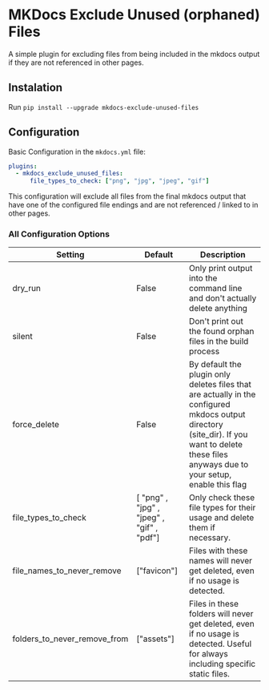 # MKDocs Exclude Unused (orphaned) Files
A simple plugin for excluding files from being included in the mkdocs output if they are not referenced in other pages.

## Instalation
Run `pip install --upgrade mkdocs-exclude-unused-files`

## Configuration
Basic Configuration in the `mkdocs.yml` file:
```yaml
plugins:
  - mkdocs_exclude_unused_files:
      file_types_to_check: ["png", "jpg", "jpeg", "gif"]
```
This configuration will exclude all files from the final mkdocs output that have one of the configured file endings and are not referenced / linked to in other pages.  

### All Configuration Options
| Setting                      | Default                                       | Description                                                                                                                                                                                    |
|------------------------------|-----------------------------------------------|------------------------------------------------------------------------------------------------------------------------------------------------------------------------------------------------|
| dry_run                      | False                                         | Only print output into the command line and don't actually delete anything                                                                                                                     |
| silent                       | False                                         | Don't print out the found orphan files in the build process                                                                                                                                    |
| force_delete                 | False                                         | By default the plugin only deletes files that are actually in the configured mkdocs output directory (site_dir). If you want to delete these files anyways due to your setup, enable this flag |
| file_types_to_check          | [ "png" ,  "jpg" ,  "jpeg" ,  "gif" ,  "pdf"] | Only check these file types for their usage and delete them if necessary.                                                                                                                      |
| file_names_to_never_remove   | ["favicon"]                                   | Files with these names will never get deleted, even if no usage is detected.                                                                                                                   |
| folders_to_never_remove_from | ["assets"]                                    | Files in these folders will never get deleted, even if no usage is detected. Useful for always including specific static files.                                                                |
